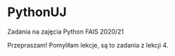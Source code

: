 # PythonUJ
Zadania na zajęcia Python FAIS 2020/21


Przepraszam! Pomyliłam lekcje, są to zadania z lekcji 4.
